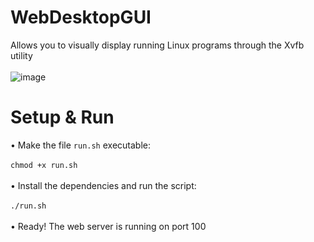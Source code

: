 # WebDesktopGUI
Allows you to visually display running Linux programs through the Xvfb utility<br><br>
![image](https://github.com/user-attachments/assets/512ccf84-6829-4dd7-9f7f-9e0b75666401)



# Setup & Run
• Make the file ```run.sh``` executable:<br><br>
```chmod +x run.sh```<br><br>
• Install the dependencies and run the script:<br><br>
```./run.sh```<br><br>
• Ready! The web server is running on port 100
